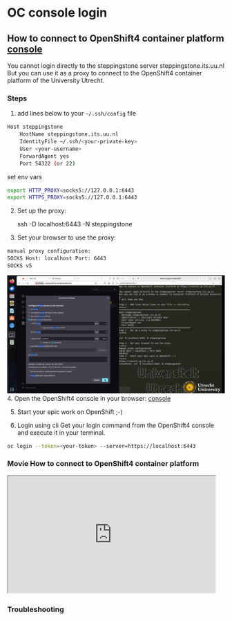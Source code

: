 # OC console login

## How to connect to OpenShift4 container platform [console](https://console.cp.its.uu.nl)

You cannot login directly to the steppingstone server steppingstone.its.uu.nl
But you can use it as a proxy to connect to the OpenShift4 container platform of the University Utrecht.

### Steps
1. add lines below to your `~/.ssh/config` file

```bash
Host steppingstone
    HostName steppingstone.its.uu.nl
    IdentityFile ~/.ssh/<your-private-key>
    User <your-username>
    ForwardAgent yes
    Port 54322 (or 22)
```
set env vars
```bash
export HTTP_PROXY=socks5://127.0.0.1:6443
export HTTPS_PROXY=socks5://127.0.0.1:6443
```

2. Set up the proxy:


    ssh -D localhost:6443 -N steppingstone


3. Set your browser to use the proxy:

```bash
manual proxy configuration:
SOCKS Host: localhost Port: 6443
SOCKS v5
```


![sockproxy.png](./images/sockproxy.png)
4. Open the OpenShift4 console in your browser: [console](https://console.cp.its.uu.nl)

5. Start your epic work on OpenShift ;-)

6. Login using cli
Get your login command from the OpenShift4 console and execute it in your terminal.

```bash
oc login --token=<your-token> --server=https://localhost:6443
```

### Movie How to connect to OpenShift4 container platform
<iframe src="https://player.vimeo.com/video/932020706?badge=0&amp;autopause=0&amp;player_id=0&amp;app_id=58479" width="480" height="270" frameBorder="1" class="giphy-embed" ; encrypted-media; gyroscope; picture-in-picture; allowfullscreen" title="oc_toegang2fa"></iframe>

### Troubleshooting